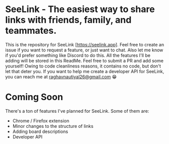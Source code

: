 # SeeLink - The easiest way to share links with friends, family, and teammates.

This is the repository for SeeLink [https://seelink.app]. Feel free to create an issue if you want to request a feature, or just want to chat. Also let me know if you'd prefer something like Discord to do this. All the features I'll be adding will be stored in this ReadMe. Feel free to submit a PR and add some yourself! Owing to code cleanliness reasons, it contains no code, but don't let that deter you. If you want to help me create a developer API for SeeLink, you can reach me at raghavnautiyal26@gmail.com 😁

# Coming Soon

There's a ton of features I've planned for SeeLink. Some of them are:

- Chrome / Firefox extension
- Minor changes to the structure of links
- Adding board descriptions
- Developer API

